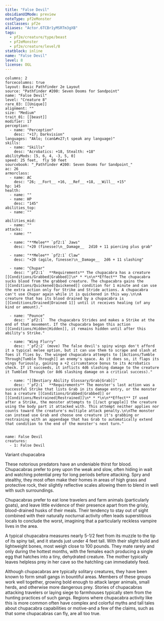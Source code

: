 ```yaml
---
title: "False Devil"
obsidianUIMode: preview
noteType: pf2eMonster
cssClasses: pf2e
aliases: "Actor.6TCBr1yMSRTm3gXB" 
tags:
  - pf2e/creature/type/beast
  - pf2eMonster
  - pf2e/creature/level/8
statblock: inline
name: "False Devil"
level: 8
license: OGL
---
```


```statblock
columns: 2
forcecolumns: true
layout: Basic Pathfinder 2e Layout
source: "Pathfinder #200: Seven Dooms for Sandpoint"
name: "False Devil"
level: "Creature 8"
rare_03: [[Unique]]
alignment: ""
size: "Medium"
trait_01: [[beast]]
modifier: 17
perception:
  - name: "Perception"
    desc: "+17; Darkvision"
languages: "Aklo; (can&#x27;t speak any language)"
skills:
  - name: "Skills"
    desc: "Acrobatics: +18, Stealth: +18"
abilityMods: [5, 6, 4, -3, 5, 0]
speed: 25 feet,  fly 50 feet
sourcebook: "_Pathfinder #200: Seven Dooms for Sandpoint_"
ac: 26
armorclass:
  - name: AC
    desc: "26; __Fort__ +16, __Ref__ +18, __Will__ +15"
hp: 145
health:
  - name: ""
  - name: HP
    desc: "145"
abilities_top:
  - name: ""

abilities_mid:
  - name: ""
attacks:
  - name: ""

  - name: "**Melee** `pf2:1` Jaws"
    desc: "+20 (finesse)\n__Damage__  2d10 + 11 piercing plus grab"

  - name: "**Melee** `pf2:1` Claw"
    desc: "+20 (agile, finesse)\n__Damage__  2d6 + 11 slashing"

  - name: "Chupar"
    desc: "`pf2:1`  **Requirements** The chupacabra has a creature [[Conditions/Grabbed|Grabbed]]\n* * *\n\n**Effect** The chupacabra sucks blood from the grabbed creature. The chupacabra gains the [[Conditions/Quickened|Quickened]] condition for 1 minute and can use the extra action only for Strike and Stride actions. A chupacabra can't use Chupar again while it is quickened in this way.\n\nA creature that has its blood drained by a chupacabra is [[Conditions/Drained|Drained 1]] until it receives healing (of any kind or amount)."

  - name: "Pounce"
    desc: "`pf2:1`  The chupacabra Strides and makes a Strike at the end of that movement. If the chupacabra began this action [[Conditions/Hidden|Hidden]], it remains hidden until after this ability's Strike."

  - name: "Wing Flurry"
    desc: "`pf2:2` (move) The false devil's spiny wings don't afford it a typical melee option, but it can use them to scrape and slash at foes it flies by. The winged chupacabra attempts to [[Actions/Tumble Through|Tumble Through]] an enemy's space. As it does so, it flaps its wings furiously, gaining a +2 circumstance bonus to its Acrobatics check. If it succeeds, it inflicts 4d6 slashing damage to the creature it Tumbled Through (or 8d6 slashing damage on a critical success)."

  - name: "[[Bestiary Ability Glossary/Grab|Grab]]"
    desc: "`pf2:1`  **Requirements** The monster's last action was a successful Strike that lists Grab in its damage entry, or the monster has a creature [[Conditions/Grabbed|Grabbed]] or [[Conditions/Restrained|Restrained]]\n* * *\n\n**Effect** If used after a Strike, the monster attempts to [[/act grapple]] the creature using the body part it attacked with. This attempt neither applies nor counts toward the creature's multiple attack penalty.\n\nThe monster can instead use Grab and choose one creature it's grabbing or restraining with an appendage that has Grab to automatically extend that condition to the end of the monster's next turn."
 
```

```encounter-table
name: False Devil
creatures:
  - 1: False Devil
```


Variant chupacabra

These notorious predators have an undeniable thirst for blood. Chupacabras prefer to prey upon the weak and slow, often hiding in wait and watching potential prey for long periods before attacking. Spry and stealthy, they most often make their homes in areas of high grass and protective rock, their slightly reflective scales allowing them to blend in well with such surroundings.

Chupacabras prefer to eat lone travelers and farm animals (particularly goats), and leave little evidence of their presence apart from the grisly, blood-drained husks of their meals. Their tendency to stay out of sight combined with their naturally nocturnal activity often leads superstitious locals to conclude the worst, imagining that a particularly reckless vampire lives in the area.

A typical chupacabra measures nearly 5-1/2 feet from its muzzle to the tip of its spiny tail, and it stands just under 4 feet tall. With their slight build and lightweight bones, most weigh close to 100 pounds. They mate rarely and only during the hottest months, with the females each producing a single egg that hatches into a tiny, dehydrated creature. The mother typically leaves helpless prey in her cave so the hatchling can immediately feed.

Although chupacabras are typically solitary creatures, they have been known to form small gangs in bountiful areas. Members of these groups work well together, growing bold enough to attack larger animals, small herds, and otherwise more dangerous prey. Stories of chupacabras attacking travelers or laying siege to farmhouses typically stem from the hunting practices of such gangs. Regions where chupacabra activity like this is more common often have complex and colorful myths and tall tales about chupacabra capabilities or motive-and a few of the claims, such as that some chupacabras can fly, are all too true.
